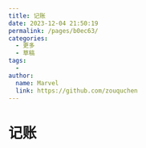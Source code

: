 ```yaml
---
title: 记账
date: 2023-12-04 21:50:19
permalink: /pages/b0ec63/
categories:
  - 更多
  - 草稿
tags:
  - 
author: 
  name: Marvel
  link: https://github.com/zouquchen
---
```

# 记账
